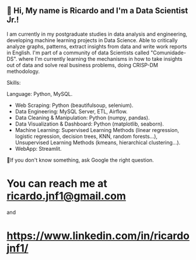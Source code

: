 ## 👋 Hi, My name is Ricardo and I'm a Data Scientist Jr.!

I am currently in my postgraduate studies in data analysis and engineering, developing machine learning projects in Data Science. 
Able to critically analyze graphs, patterns, extract insights from data and write work reports in English.
I'm part of a community of data Scientists called "Comunidade-DS". where I'm currently learning the mechanisms in how to take insights 
out of data and solve real business problems, doing CRISP-DM methodology.

Skills:

Language: Python, MySQL.
- Web Scraping: Python (beautifulsoup, selenium).
- Data Engineering: MySQL Server, ETL, Airflow.
- Data Cleaning & Manipulation: Python (numpy, pandas).
- Data Visualization & Dashboard: Python (matplotlib, seaborn).
- Machine Learning: Supervised Learning Methods (linear regression, logistic regression, decision trees, KNN, random forests...), Unsupervised Learning Methods (kmeans, hierarchical clustering...).
- WebApp: Streamlit. 
 
💭If you don't know something, ask Google the right question.

# You can reach me at ricardo.jnf1@gmail.com 
and 
# https://www.linkedin.com/in/ricardojnf1/

<!---Ricardojnf33/Ricardojnf33 is a ✨ special ✨ repository because its `README.md` (this file) appears on your GitHub profile.
You can click the Preview link to take a look at your changes.
--->
